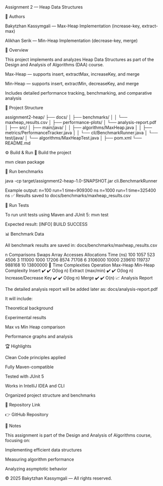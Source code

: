 Assignment 2 — Heap Data Structures






👥 Authors

Bakytzhan Kassymgali  — Max-Heap Implementation (increase-key, extract-max)

Alikhan Serik — Min-Heap Implementation (decrease-key, merge)

🧾 Overview

This project implements and analyzes Heap Data Structures as part of the Design and Analysis of Algorithms (DAA) course.

Max-Heap — supports insert, extractMax, increaseKey, and merge

Min-Heap — supports insert, extractMin, decreaseKey, and merge

Includes detailed performance tracking, benchmarking, and comparative analysis

📁 Project Structure

assignment2-heap/
├── docs/
│ ├── benchmarks/
│ │ └── maxheap_results.csv
│ ├── performance-plots/
│ └── analysis-report.pdf
│
├── src/
│ ├── main/java/
│ │ ├── algorithms/MaxHeap.java
│ │ ├── metrics/PerformanceTracker.java
│ │ └── cli/BenchmarkRunner.java
│ └── test/java/
│ └── algorithms/MaxHeapTest.java
│
├── pom.xml
└── README.md

⚙️ Build & Run
🧱 Build the project

mvn clean package

🚀 Run benchmarks

java -cp target/assignment2-heap-1.0-SNAPSHOT.jar cli.BenchmarkRunner

Example output:
n=100 run=1 time=909300 ns
n=1000 run=1 time=325400 ns
✅ Results saved to docs/benchmarks/maxheap_results.csv

🧪 Run Tests

To run unit tests using Maven and JUnit 5:
mvn test

Expected result:
[INFO] BUILD SUCCESS

📊 Benchmark Data

All benchmark results are saved in:
docs/benchmarks/maxheap_results.csv

n	Comparisons	Swaps	Array Accesses	Allocations	Time (ns)
100	1057	523	4506	3	111000
1000	17206	8574	71708	6	3106000
10000	239610	119737	988168	10	13800000
🧮 Time Complexities
Operation	Max-Heap	Min-Heap	Complexity
Insert	✔️	✔️	O(log n)
Extract (max/min)	✔️	✔️	O(log n)
Increase/Decrease Key	✔️	✔️	O(log n)
Merge	✔️	✔️	O(n)
📈 Analysis Report

The detailed analysis report will be added later as:
docs/analysis-report.pdf

It will include:

Theoretical background

Experimental results

Max vs Min Heap comparison

Performance graphs and analysis

🏆 Highlights

Clean Code principles applied

Fully Maven-compatible

Tested with JUnit 5

Works in IntelliJ IDEA and CLI

Organized project structure and benchmarks

🔗 Repository Link

👉 GitHub Repository

🧠 Notes

This assignment is part of the Design and Analysis of Algorithms course, focusing on:

Implementing efficient data structures

Measuring algorithm performance

Analyzing asymptotic behavior

© 2025 Bakytzhan Kassymgali — All rights reserved.